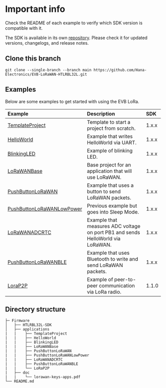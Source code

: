 # Important info
Check the README of each example to verify which SDK version is compatible with it.

The SDK is available in its own [repository](https://github.com/Hana-Electronics/HE-HTLRBL32L-SDK). Please check it for updated versions, changelogs, and release notes.

## Clone this branch
```
git clone --single-branch --branch main https://github.com/Hana-Electronics/EVB-LoRaWAN-HTLRBL32L.git
```

## Examples
Below are some examples to get started with using the EVB LoRa.

| Example     |      Description                    | SDK                   |
| :---------- | :---------------------------------- | :-----------------------|
|[TemplateProject](/examples/TemplateProject)| Template to start a project from scratch. | 1.x.x |
|[HelloWorld](/examples/HelloWorld)| Example that writes HelloWorld via UART. | 1.x.x |
|[BlinkingLED](/examples/BlinkingLED)| Example of blinking LED. |  1.x.x |
|[LoRaWANBase](/examples/LoRaWANBase)| Base project for an application that will use LoRaWAN. | 1.x.x |
|[PushButtonLoRaWAN](/examples/PushButtonLoRaWAN)| Example that uses a button to send LoRaWAN packets. | 1.x.x |
|[PushButtonLoRaWANLowPower](/examples/PushButtonLoRaWANLowPower) |Previous example but goes into Sleep Mode. | 1.x.x |
|[LoRaWANADCRTC](/examples/LoRaWAN_ADC_RTC)| Example that measures ADC voltage on port PB1 and sends HelloWorld via LoRaWAN. | 1.x.x |
|[PushButtonLoRaWANBLE](/examples/PushButtonLoRaWANBLE)| Example that uses Bluetooth to write and send LoRaWAN packets. | 1.x.x |
|[LoraP2P](/examples/LoRaP2P) |Example of peer-to-peer communication via LoRa radio. |1.1.0|

## Directory structure
```
├─ Firmware
│   ├── HTLRBL32L-SDK
│   ├── applications
|   |    ├── TemplateProject
|   |    ├── HelloWorld
|   |    ├── BlinkingLED
|   |    ├── LoRaWANBase
|   |    ├── PushButtonLoRaWAN
|   |    ├── PushButtonLoRaWANLowPower
|   |    ├── LoRaWANADCRTC
|   |    ├── PushButtonLoRaWANBLE
|   |    └── LoRaP2P
|   ├── doc
|   |    └── lorawan-keys-apps.pdf
└── README.md
```